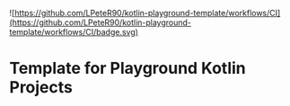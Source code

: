 ![https://github.com/LPeteR90/kotlin-playground-template/workflows/CI](https://github.com/LPeteR90/kotlin-playground-template/workflows/CI/badge.svg)

# Template for Playground Kotlin Projects

